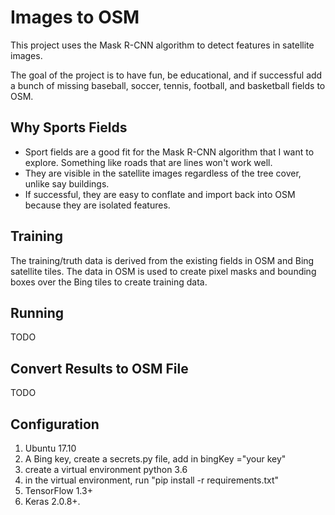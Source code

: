 # Images to OSM
This project uses the Mask R-CNN algorithm to detect features in satellite images.

The goal of the project is to have fun, be educational, and if successful add 
a bunch of missing baseball, soccer, tennis, football, and basketball fields to OSM.

## Why Sports Fields
- Sport fields are a good fit for the Mask R-CNN algorithm that I want to explore. 
Something like roads that are lines won't work well.
- They are visible in the satellite images regardless of the tree cover, unlike say buildings. 
- If successful, they are easy to conflate and import back into OSM because they are isolated features.

## Training

The training/truth data is derived from the existing fields in OSM and Bing satellite tiles. The data in OSM is 
used to create pixel masks and bounding boxes over the Bing tiles to create training data.  

## Running

TODO

## Convert Results to OSM File

TODO

## Configuration 

1. Ubuntu 17.10
2. A Bing key, create a secrets.py file, add in bingKey ="your key"
3. create a virtual environment python 3.6 
4. in the virtual environment, run "pip install -r requirements.txt"
5. TensorFlow 1.3+ 
6. Keras 2.0.8+.

